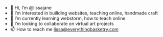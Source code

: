 - 👋 Hi, I’m @lissajane
- 👀 I’m interested in buillding websites, teaching online, handmade craft
- 🌱 I’m currently learning webstorm, how to teach online
- 💞️ I’m looking to collaborate on virtual art projects
- 📫 How to reach me lissa@everythingbasketry.com

<!---
lissajane/lissajane is a ✨ special ✨ repository because its `README.md` (this file) appears on your GitHub profile.
You can click the Preview link to take a look at your changes.
--->
